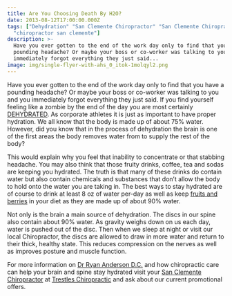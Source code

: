 ```yaml
---
title: Are You Choosing Death By H2O?
date: 2013-08-12T17:00:00.000Z
tags: ["Dehydration" "San Clemente Chiropractor" "San Clemente Chiropractic"
  "chiropractor san clemente"]
description: >-
  Have you ever gotten to the end of the work day only to find that you have a
  pounding headache? Or maybe your boss or co-worker was talking to you and you
  immediately forgot everything they just said...
image: img/single-flyer-with-ahs_0_itok-1molqyl2.png
---
```

Have you ever gotten to the end of the work day only to find that you have a pounding headache? Or maybe your boss or co-worker was talking to you and you immediately forgot everything they just said. If you find yourself feeling like a zombie by the end of the day you are most certainly [DEHYDRATED](http://nutritioninfo.tripod.com/id19.html "dehydration"). As corporate athletes it is just as important to have proper hydration. We all know that the body is made up of about 75% water. However, did you know that in the process of dehydration the brain is one of the first areas the body removes water from to supply the rest of the body?

This would explain why you feel that inability to concentrate or that stabbing headache. You may also think that those fruity drinks, coffee, tea and sodas are keeping you hydrated. The truth is that many of these drinks do contain water but also contain chemicals and substances that don’t allow the body to hold onto the water you are taking in. The best ways to stay hydrated are of course to drink at least 8 oz of water per-day as well as keep [fruits and berries](http://www.foxnews.com/health/2013/08/11/foods-that-keep-hydrated/ "dehydration") in your diet as they are made up of about 90% water.

Not only is the brain a main source of dehydration. The discs in our spine also contain about 90% water. As gravity weighs down on us each day, water is pushed out of the disc. Then when we sleep at night or visit our local Chiropractor, the discs are allowed to draw in more water and return to their thick, healthy state. This reduces compression on the nerves as well as improves posture and muscle function.

For more information on [Dr Ryan Anderson D.C.](http://www.trestleschiropractic.com/meet-doctor "Dr Anderson FB") and how chiropractic care can help your brain and spine stay hydrated visit your[](<>) [San Clemente Chiropractor](http://www.trestleschiropractic.com/ "San Clemente Chiropractor") at[](<>) [Trestles Chiropractic](http://www.trestleschiropractic.com/contact-us "Trestles Chiropractic") and ask about our current promotional offers.
